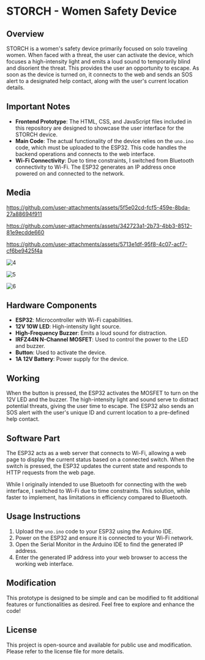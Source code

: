 # STORCH - Women Safety Device

## Overview

STORCH is a women's safety device primarily focused on solo traveling women. When faced with a threat, the user can activate the device, which focuses a high-intensity light and emits a loud sound to temporarily blind and disorient the threat. This provides the user an opportunity to escape. As soon as the device is turned on, it connects to the web and sends an SOS alert to a designated help contact, along with the user's current location details.

## Important Notes

- **Frontend Prototype**: The HTML, CSS, and JavaScript files included in this repository are designed to showcase the user interface for the STORCH device.
- **Main Code**: The actual functionality of the device relies on the `uno.ino` code, which must be uploaded to the ESP32. This code handles the backend operations and connects to the web interface.
- **Wi-Fi Connectivity**: Due to time constraints, I switched from Bluetooth connectivity to Wi-Fi. The ESP32 generates an IP address once powered on and connected to the network.

## Media

https://github.com/user-attachments/assets/5f5e02cd-fcf5-459e-8bda-27a88694f911

https://github.com/user-attachments/assets/342723a1-2b73-4bb3-8512-81e9ecdde660

https://github.com/user-attachments/assets/5713e1df-95f8-4c07-acf7-cf6be9425f4a

![4](https://github.com/user-attachments/assets/4ad00250-888e-49a8-a2d1-a677feab46bd)

![5](https://github.com/user-attachments/assets/0884c60e-7a00-4846-b4e9-3cc0abf78ffa)

![6](https://github.com/user-attachments/assets/a0f19c93-9f35-4a8b-a31d-32db3ba70fd5)

## Hardware Components


- **ESP32**: Microcontroller with Wi-Fi capabilities.
- **12V 10W LED**: High-intensity light source.
- **High-Frequency Buzzer**: Emits a loud sound for distraction.
- **IRFZ44N N-Channel MOSFET**: Used to control the power to the LED and buzzer.
- **Button**: Used to activate the device.
- **1A 12V Battery**: Power supply for the device.

## Working

When the button is pressed, the ESP32 activates the MOSFET to turn on the 12V LED and the buzzer. The high-intensity light and sound serve to distract potential threats, giving the user time to escape. The ESP32 also sends an SOS alert with the user's unique ID and current location to a pre-defined help contact.

## Software Part

The ESP32 acts as a web server that connects to Wi-Fi, allowing a web page to display the current status based on a connected switch. When the switch is pressed, the ESP32 updates the current state and responds to HTTP requests from the web page.

While I originally intended to use Bluetooth for connecting with the web interface, I switched to Wi-Fi due to time constraints. This solution, while faster to implement, has limitations in efficiency compared to Bluetooth.

## Usage Instructions

1. Upload the `uno.ino` code to your ESP32 using the Arduino IDE.
2. Power on the ESP32 and ensure it is connected to your Wi-Fi network.
3. Open the Serial Monitor in the Arduino IDE to find the generated IP address.
4. Enter the generated IP address into your web browser to access the working web interface.

## Modification

This prototype is designed to be simple and can be modified to fit additional features or functionalities as desired. Feel free to explore and enhance the code!

## License

This project is open-source and available for public use and modification. Please refer to the license file for more details.
